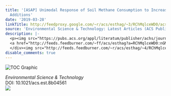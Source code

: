 ```yaml
---
title: '[ASAP] Unimodal Response of Soil Methane Consumption to Increasing Nitrogen
  Additions'
date: '2019-03-28'
linkTitle: http://feedproxy.google.com/~r/acs/esthag/~3/RChMqlceWD0/acs.est.8b04561
source: 'Environmental Science & Technology: Latest Articles (ACS Publications)'
description: |-
  <p><img src="https://pubs.acs.org/appl/literatum/publisher/achs/journals/content/esthag/0/esthag.ahead-of-print/acs.est.8b04561/20190328/images/medium/es-2018-045613_0005.gif" alt="TOC Graphic"/></p><div><cite>Environmental Science & Technology</cite></div><div>DOI: 10.1021/acs.est.8b04561</div><div class="feedflare">
  <a href="http://feeds.feedburner.com/~ff/acs/esthag?a=RChMqlceWD0:nGMN0l0eRqg:yIl2AUoC8zA"><img src="http://feeds.feedburner.com/~ff/acs/esthag?d=yIl2AUoC8zA" border="0"></img></a>
  </div><img src="http://feeds.feedburner.com/~r/acs/esthag/~4/RChMqlceWD0" height="1" width="1" ...
disable_comments: true
---
```

<p><img src="https://pubs.acs.org/appl/literatum/publisher/achs/journals/content/esthag/0/esthag.ahead-of-print/acs.est.8b04561/20190328/images/medium/es-2018-045613_0005.gif" alt="TOC Graphic"/></p><div><cite>Environmental Science & Technology</cite></div><div>DOI: 10.1021/acs.est.8b04561</div><div class="feedflare">
<a href="http://feeds.feedburner.com/~ff/acs/esthag?a=RChMqlceWD0:nGMN0l0eRqg:yIl2AUoC8zA"><img src="http://feeds.feedburner.com/~ff/acs/esthag?d=yIl2AUoC8zA" border="0"></img></a>
</div><img src="http://feeds.feedburner.com/~r/acs/esthag/~4/RChMqlceWD0" height="1" width="1" ...